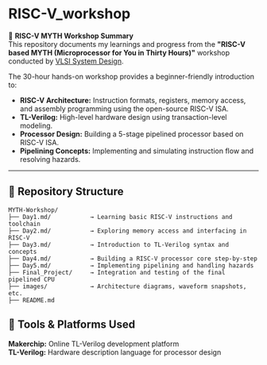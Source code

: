 # RISC-V_workshop

🚀 **RISC-V MYTH Workshop Summary**  
This repository documents my learnings and progress from the **"RISC-V based MYTH (Microprocessor for You in Thirty Hours)"** workshop conducted by [VLSI System Design](https://www.vlsisystemdesign.com/riscv-based-myth/).

The 30-hour hands-on workshop provides a beginner-friendly introduction to:

- **RISC-V Architecture:** Instruction formats, registers, memory access, and assembly programming using the open-source RISC-V ISA.
- **TL-Verilog:** High-level hardware design using transaction-level modeling.
- **Processor Design:** Building a 5-stage pipelined processor based on RISC-V ISA.
- **Pipelining Concepts:** Implementing and simulating instruction flow and resolving hazards.

---

## 📁 Repository Structure

```text
MYTH-Workshop/
├── Day1.md/           → Learning basic RISC-V instructions and toolchain
├── Day2.md/           → Exploring memory access and interfacing in RISC-V
├── Day3.md/           → Introduction to TL-Verilog syntax and concepts
├── Day4.md/           → Building a RISC-V processor core step-by-step
├── Day5.md/           → Implementing pipelining and handling hazards
├── Final_Project/     → Integration and testing of the final pipelined CPU
├── images/            → Architecture diagrams, waveform snapshots, etc.
├── README.md

```


## **🧠 Tools & Platforms Used**
**Makerchip:** Online TL-Verilog development platform  
**TL-Verilog:** Hardware description language for processor design

